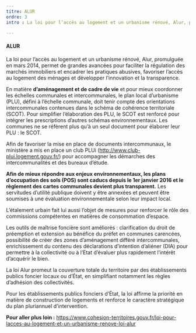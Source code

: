 ```yaml
---
titre: ALUR
ordre: 3
intro : La loi pour l’accès au logement et un urbanisme rénové, Alur, promulguée en mars 2014, permet de grandes avancées pour faciliter la régulation des marchés immobiliers et encadrer les pratiques abusives, favoriser l’accès au logement des ménages et développer l’innovation et la transparence.

---
```


#### ALUR

La loi pour l’accès au logement et un urbanisme rénové, Alur, promulguée en mars 2014, permet de grandes avancées pour faciliter la régulation des marchés immobiliers et encadrer les pratiques abusives, favoriser l’accès au logement des ménages et développer l’innovation et la transparence.

En matière **d’aménagement et de cadre de vie** et pour mieux coordonner les échelles communales et intercommunales, le plan local d’urbanisme (PLU), défini à l’échelle communale, doit tenir compte des orientations intercommunales contenues dans le schéma de cohérence territoriale (SCOT). Pour simplifier l’élaboration des PLU, le SCOT est renforcé pour intégrer les prescriptions d’autres schémas environnementaux. Les communes ne se réfèrent plus qu’à un seul document pour élaborer leur PLU : le SCOT.

Afin de favoriser la mise en place de documents intercommunaux, le ministère a mis en place un club PLUi (http://www.club-plui.logement.gouv.fr/) pour accompagner les démarches des intercommunalités et des bureaux d’étude.

**Afin de mieux répondre aux enjeux environnementaux, les plans d’occupation des sols (POS) sont caducs depuis le 1er janvier 2016 et le règlement des cartes communales devient plus transparent.** Les servitudes d’utilité publique doivent y être annexées et peuvent être soumises à une évaluation environnementale selon leur impact local.

L’étalement urbain fait lui aussi l’objet de mesures pour renforcer le rôle des commissions compétentes en matières de consommation d’espace.

Les outils de maîtrise foncière sont améliorés : clarification du droit de préemption et extension au bénéfice du préfet en communes carencées, possibilité de créer des zones d’aménagement différé intercommunales, enrichissement du contenu des déclarations d’intention d’aliéner (DIA) pour permettre à la collectivité ou à l’Etat d’évaluer plus rapidement l’intérêt d’acquérir le bien.

La loi Alur promeut la couverture totale du territoire par des établissements publics foncier locaux ou d’État, en simplifiant notamment les règles d’adhésion des collectivités.

Pour les établissements publics fonciers d’État, la loi affirme la priorité en matière de construction de logements et renforce le caractère stratégique du plan pluriannuel d’intervention.

**Pour aller plus loin :**
https://www.cohesion-territoires.gouv.fr/loi-pour-lacces-au-logement-et-un-urbanisme-renove-loi-alur
